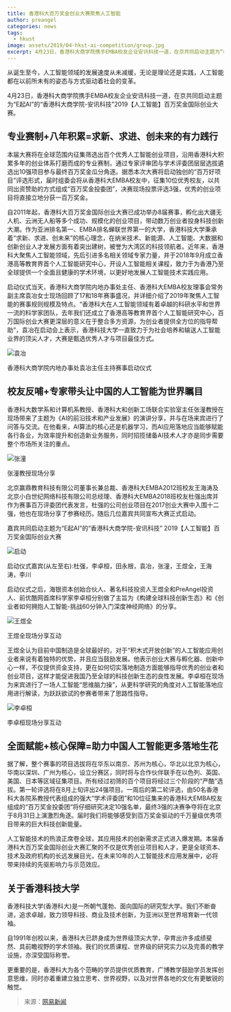 ```yaml
---
title: 香港科大百万奖金创业大赛聚焦人工智能
author: preangel
categories: news
tags:
  - hkust
image: assets/2019/04-hkst-ai-competition/group.jpg
excerpt: 4月23日，香港科大商学院携手EMBA校友企业安讯科技一道，在京共同启动主题为“E起AI”的“香港科大商学院-安讯科技”2019【人工智能】百万奖金国际创业大赛。
---
```


从诞生至今，人工智能领域的发展速度从未减缓，无论是理论还是实践，人工智能都在以前所未有的姿态与方式驱动着社会的变革。

4月23日，香港科大商学院携手EMBA校友企业安讯科技一道，在京共同启动主题为“E起AI”的“香港科大商学院-安讯科技”2019【人工智能】百万奖金国际创业大赛。

## 专业赛制+八年积累=求新、求进、创未来的有力践行

本届大赛将在全球范围内征集筛选出百个优秀人工智能创业项目，沿用香港科大积累多年的创业体系打磨而成的专业赛制，通过专家评审团与学术评委团层层选拔遴选出10强项目参与最终百万奖金瓜分角逐。据悉本次大赛将启动独创的“百万好项目”评选形式，届时组委会将从香港科大EMBA校友中，征集10位优秀校友，以共同出资赞助的方式组成“百万奖金投委团”，决赛现场投票评选3强，优秀的创业项目将直接立地分获一百万奖金。

自2011年起，香港科大百万奖金国际创业大赛已成功举办8届赛事，孵化出大疆无人机、云洲无人船等多个成功、规模化的创业项目，带动数万创业者投身科技创新大潮。作为亚洲排名第一、EMBA排名蝉联世界第一的大学，香港科技大学秉承着“求新、求进、创未来”的核心理念，在纳米技术、新能源、人工智能、大数据和创新创业人才发展方面有着突出建树，被誉为大湾区的科技领航者。近年来，香港科大聚焦人工智能领域，先后引进多名相关领域专家力量，并于2018年9月成立香港高等教育界首个人工智能研究中心，开设人工智能相关课程，致力于为香港乃至全球提供一个全面且健康的学术环境，以更好地发展人工智能技术实践应用。

启动仪式当天，香港科大商学院内地办事处主任、香港科大EMBA校友理事会常务副主席袁冶女士现场回顾了17和18年赛事盛况，并详细介绍了2019年聚焦人工智能的赛事规则规模及特点。“香港科大在人工智能领域有着卓越的科研水平和世界一流的科学家团队，去年我们还成立了香港高等教育界首个人工智能研究中心，百万国际创业大赛更深层的意义在于整合多方资源，为创业者提供全方位的指导帮助”，袁冶在启动会上表示，香港科技大学一直致力于为社会培养和输送人工智能业界的顶尖人才，大赛是甄选优秀人才与项目最佳方式。

![袁冶](/assets/2019/04-hkst-ai-competition/yuanye.jpg)

香港科大商学院内地办事处袁冶主任主持赛事启动仪式

## 校友反哺+专家带头让中国的人工智能为世界瞩目

香港科大数学系和计算机系教授、香港科大和创新工场联合实验室主任张潼教授在现场带来了主题为《AI的前沿技术和产业发展》的演讲分享，并与在场来宾进行了问答与交流。在他看来，AI算法的核心还是机器学习，而AI应用落地应当能够赋能各行各业，为效率提升和创造新业务服务，同时招揽储备AI技术人才亦是同步需要整个市场所关注的重点。

![张潼](/assets/2019/04-hkst-ai-competition/zhangtong.jpg)

张潼教授现场分享

北京赢鼎教育科技有限公司董事长兼总裁、香港科大EMBA2012班校友王海涛及北京小白世纪网络科技有限公司总经理、香港科大EMBA2018班校友杜强出席并作为赛事百万评委团代表发言，杜强的公司创业项目在2017创业大赛中入围十二强，他也在现场分享了参赛经历。随后几位嘉宾共同宣布大赛正式启动。

嘉宾共同启动主题为“E起AI”的“香港科大商学院-安讯科技” 2019【人工智能】百万奖金国际创业大赛

![启动](/assets/2019/04-hkst-ai-competition/group.jpg)

启动仪式嘉宾(从左至右):杜强，李卓桓，田永根，袁冶，张潼，王煜全，王海涛，李川

启动仪式之后，海银资本创始合伙人、著名科技投资人王煜全和PreAngel投资人、前优酷网首席科学家李卓桓分别做了主旨为《构建全球科技创新生态》和《创业者如何拥抱人工智能-挑战60分钟入门深度神经网络》的分享。

![王煜全](/assets/2019/04-hkst-ai-competition/wangyuquan.jpg)

王煜全现场分享互动

王煜全认为目前中国制造是全球最好的，对于“积木式开放创新”的人工智能应用创业者来说有着独特的优势，并且应当鼓励发展。他表示创业大赛与孵化器、创新中心一样，不仅提供资金支持，更在如何切实落地制造方面能够指导优秀的创业者和创业项目，这样才能促进我国乃至全球的科技创新生态的良性发展。李卓桓在现场为来宾进行了一场人工智能“思维脑力操”，从更科学研究的角度对人工智能落地应用进行解读，为跃跃欲试的参赛者带来了思路性指导。

![李卓桓](/assets/2019/04-hkst-ai-competition/lizhuohuan.jpg)

李卓桓现场分享互动

## 全面赋能+核心保障=助力中国人工智能更多落地生花

据了解，整个赛事的项目选拔将在华东以南京、苏州为核心，华北以北京为核心，华南以深圳、广州为核心，设立分赛区，同时将与合作伙伴联手在以色列、英国、美国、日本等区域征集项目。所有经过初筛的百个项目将经过三个阶段的“严酷”选拔。第一轮评选将在8月上旬评出24强项目。一周后的第二轮评选，由50名香港科大各院系教授代表组成的强大“学术评委团”和10位征集来的香港科大EMBA校友组成的“百万奖金投委团“将仔细研究决定10强名单，最终3强的决赛争夺将在北京于8月31日上演激烈角逐。届时我们将能够感受到百万奖金驱动的千万量级优秀项目带来的巨大科技创新能量。

人工智能技术的热浪正席卷全球，其应用技术的创新需求正式进入爆发期。本届香港科大百万奖金国际创业大赛汇聚的不仅是优秀创业项目和人才，更是全球资本、技术及政府机构的长远发展目光，在未来10年的人工智能技术应用发展中，必将带来持续的先驱影响力与示范效应。

## 关于香港科技大学

香港科技大学(香港科大)是一所朝气蓬勃、面向国际的研究型大学。我们不断奋进，追求卓越，致力领导科技、商业及技术创新，为亚洲以至世界培育新一代领袖。

自1991年创校以来，香港科大已跻身成为世界级顶尖大学，孕育出许多成绩斐然、具前瞻视野的学术领袖。我们的优质课程、世界级的研究实力以及完善的教学设施，亦深受国际称誉。

更重要的是，香港科大为各个范畴的学员提供优质教育，广博教学鼓励学员发挥创意思维，同时亦着重建立独立思考、世界视野，以及对世界各地的文化有更敏锐的触觉。

> 来源：[网易新闻](https://news.163.com/19/0424/16/EDHQB98V000189DG.html)
